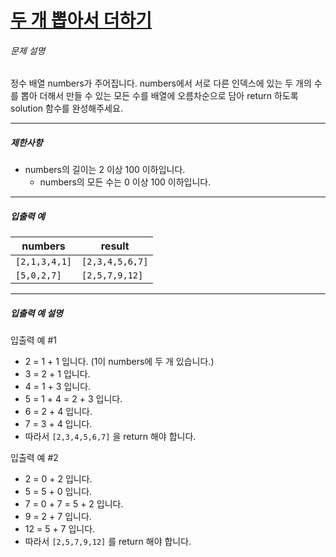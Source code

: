 # [두 개 뽑아서 더하기](https://school.programmers.co.kr/learn/courses/30/lessons/68644)


###### 문제 설명


정수 배열 numbers가 주어집니다. numbers에서 서로 다른 인덱스에 있는 두 개의 수를 뽑아 더해서 만들 수 있는 모든 수를 배열에 오름차순으로 담아 return 하도록 solution 함수를 완성해주세요.




---


##### 제한사항


* numbers의 길이는 2 이상 100 이하입니다.
	+ numbers의 모든 수는 0 이상 100 이하입니다.




---


##### 입출력 예




| numbers | result |
| --- | --- |
| `[2,1,3,4,1]` | `[2,3,4,5,6,7]` |
| `[5,0,2,7]` | `[2,5,7,9,12]` |




---


##### 입출력 예 설명


입출력 예 \#1


* 2 \= 1 \+ 1 입니다. (1이 numbers에 두 개 있습니다.)
* 3 \= 2 \+ 1 입니다.
* 4 \= 1 \+ 3 입니다.
* 5 \= 1 \+ 4 \= 2 \+ 3 입니다.
* 6 \= 2 \+ 4 입니다.
* 7 \= 3 \+ 4 입니다.
* 따라서 `[2,3,4,5,6,7]` 을 return 해야 합니다.


입출력 예 \#2


* 2 \= 0 \+ 2 입니다.
* 5 \= 5 \+ 0 입니다.
* 7 \= 0 \+ 7 \= 5 \+ 2 입니다.
* 9 \= 2 \+ 7 입니다.
* 12 \= 5 \+ 7 입니다.
* 따라서 `[2,5,7,9,12]` 를 return 해야 합니다.




